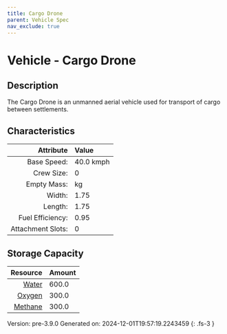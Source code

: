 ```yaml
---
title: Cargo Drone
parent: Vehicle Spec
nav_exclude: true
---
```

# Vehicle - Cargo Drone

## Description
The Cargo Drone is an unmanned aerial vehicle used for transport of cargo between settlements.

## Characteristics

| Attribute      | Value |
|--------:|:------|
|Base Speed:|40.0 kmph|
|Crew Size:|0|
|Empty Mass:| kg|
|Width:|1.75|
|Length:|1.75|
|Fuel Efficiency:|0.95|
|Attachment Slots:|0|


## Storage Capacity

| Resource      | Amount |
|--------:|:------|
|[Water](../resource/water.html)|600.0|
|[Oxygen](../resource/oxygen.html)|300.0|
|[Methane](../resource/methane.html)|300.0|

Version: pre-3.9.0 Generated on: 2024-12-01T19:57:19.2243459
{: .fs-3 }